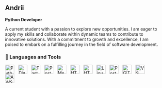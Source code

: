 ## Andrii

**Python Developer**

A current student with a passion to explore new opportunities. I am eager to apply my skills 
and collaborate within dynamic teams to contribute to innovative solutions. With a 
commitment to growth and excellence, I am poised to embark on a fulfilling journey in the 
field of software development.
<br/>
### 🧰 Languages and Tools
<img align='left' alt='Python' width='30px' style='padding-right:10px;' src='https://cdn.jsdelivr.net/gh/devicons/devicon@latest/icons/python/python-original.svg'/>
<img align='left' alt='Django' width='30px' style='padding-right:10px;' src='https://cdn.jsdelivr.net/gh/devicons/devicon@latest/icons/django/django-plain.svg'/>
<img align='left' alt='FastAPI' width='30px' style='padding-right:10px;' src='https://cdn.jsdelivr.net/gh/devicons/devicon@latest/icons/fastapi/fastapi-original.svg'/>
<img align='left' alt='PostgreSQL' width='30px' style='padding-right:10px;' src='https://cdn.jsdelivr.net/gh/devicons/devicon@latest/icons/postgresql/postgresql-original.svg'/>
<img align='left' alt='MySQL' width='30px' style='padding-right:10px;' src='https://cdn.jsdelivr.net/gh/devicons/devicon@latest/icons/mysql/mysql-original-wordmark.svg'/>
<img align='left' alt='HTML5' width='30px' style='padding-right:10px;' src='https://cdn.jsdelivr.net/gh/devicons/devicon@latest/icons/html5/html5-original-wordmark.svg'/>
<img align='left' alt='HTML5' width='30px' style='padding-right:10px;' src='https://cdn.jsdelivr.net/gh/devicons/devicon@latest/icons/css3/css3-original-wordmark.svg'/>
<img align='left' alt='Linux' width='30px' style='padding-right:10px;' src='https://cdn.jsdelivr.net/gh/devicons/devicon@latest/icons/linux/linux-original.svg'/>
<img align='left' alt='Postman' width='30px' style='padding-right:10px;' src='https://cdn.jsdelivr.net/gh/devicons/devicon@latest/icons/postman/postman-original.svg'/>
<img align='left' alt='GIT' width='30px' style='padding-right:10px;' src='https://cdn.jsdelivr.net/gh/devicons/devicon@latest/icons/git/git-original.svg'/>
<img align='left' alt='VS Code' width='30px' style='padding-right:10px;' src='https://cdn.jsdelivr.net/gh/devicons/devicon@latest/icons/vscode/vscode-original.svg'/>
<img align='left' alt='AWS' width='30px' style='padding-right:10px;' src='https://cdn.jsdelivr.net/gh/devicons/devicon@latest/icons/amazonwebservices/amazonwebservices-original-wordmark.svg'/>
<br/>






